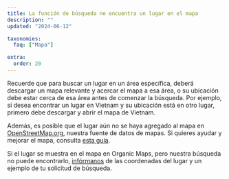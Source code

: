 ```yaml
---
title: La función de búsqueda no encuentra un lugar en el mapa
description: ""
updated: "2024-06-12"

taxonomies:
  faq: ["Mapa"]

extra:
  order: 20
---
```


Recuerde que para buscar un lugar en un área específica, deberá descargar un mapa relevante y acercar el mapa a esa área, o su ubicación debe estar cerca de esa área antes de comenzar la búsqueda. Por ejemplo, si desea encontrar un lugar en Vietnam y su ubicación está en otro lugar, primero debe descargar y abrir el mapa de Vietnam.

Además, es posible que el lugar aún no se haya agregado al mapa en [OpenStreetMap.org](https://www.openstreetmap.org/), nuestra fuente de datos de mapas. Si quieres ayudar y mejorar el mapa, consulta [esta guía](https://wiki.openstreetmap.org/wiki/ES:Contribuir_a_los_datos_del_mapa).

Si el lugar se muestra en el mapa en Organic Maps, pero nuestra búsqueda no puede encontrarlo, [infórmanos](mailto:support@organicmaps.app) de las coordenadas del lugar y un ejemplo de tu solicitud de búsqueda.
